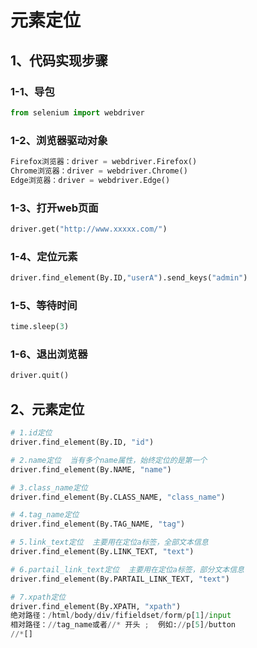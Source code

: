 # 元素定位

## 1、代码实现步骤

### 1-1、导包

```python
from selenium import webdriver
```



### 1-2、浏览器驱动对象

```python
Firefox浏览器：driver = webdriver.Firefox() 
Chrome浏览器：driver = webdriver.Chrome() 
Edge浏览器：driver = webdriver.Edge() 
```



### 1-3、打开web页面

```python
driver.get("http://www.xxxxx.com/") 
```



### 1-4、定位元素

```python
driver.find_element(By.ID,"userA").send_keys("admin")
```



### 1-5、等待时间

```python
time.sleep(3)
```



### 1-6、退出浏览器

```python
driver.quit()
```



## 2、元素定位

```python
# 1.id定位
driver.find_element(By.ID, "id")

# 2.name定位  当有多个name属性，始终定位的是第一个
driver.find_element(By.NAME, "name")

# 3.class_name定位
driver.find_element(By.CLASS_NAME, "class_name")

# 4.tag_name定位
driver.find_element(By.TAG_NAME, "tag")

# 5.link_text定位  主要用在定位a标签，全部文本信息
driver.find_element(By.LINK_TEXT, "text")

# 6.partail_link_text定位  主要用在定位a标签，部分文本信息
driver.find_element(By.PARTAIL_LINK_TEXT, "text")

# 7.xpath定位
driver.find_element(By.XPATH, "xpath")
绝对路径：/html/body/div/fifieldset/form/p[1]/input
相对路径：//tag_name或者//* 开头 ;  例如://p[5]/button
//*[]
```





